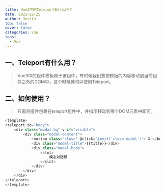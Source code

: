 ```yaml
---
title: Vue3中的Teleport有什么用？
date: 2021-12-25
author: Justin
top: false
cover: false
categories: Vue
tags:
  - Vue
---
```


## 一、Teleport有什么用？
>Vue3中的组件模板属于该组件，有时候我们想把模板的内容移动到当前组件之外的DOM中，这个时候就可以使用Teleport。

## 二、如何使用？
>只需将组件包裹在teleport组件中，并指示移动到哪个DOM元素中即可。

```js
<template>
<teleport to="body">
    <div class="modal-bg" v-if="visible">
        <div class="modal-content">
            <button class="close" @click="$emit('close-modal')"> X </button>
            <div class="model-title">{{title}}</div>
            <div class="model-body">
                <slot>
                    模态对话框
                </slot>
            </div>
        </div>
    </div>
</teleport>
</template>
```